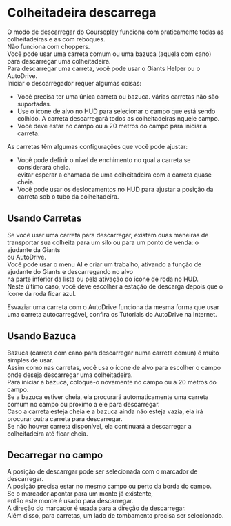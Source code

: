 # Colheitadeira descarrega

  
O modo de descarregar do Courseplay funciona com praticamente todas as colheitadeiras e as com reboques.  
Não funciona com choppers.  
Você pode usar uma carreta comum ou uma bazuca (aquela com cano) para descarregar uma colheitadeira.  
Para descarregar uma carreta, você pode usar o Giants Helper ou o AutoDrive.  
Iniciar o descarregador requer algumas coisas:  
- Você precisa ter uma única carreta ou bazuca. várias carretas não são suportadas.  
- Use o ícone de alvo no HUD para selecionar o campo que está sendo colhido. A carreta descarregará todos as colheitadeiras nquele campo.  
- Você deve estar no campo ou a 20 metros do campo para iniciar a carreta.  
  
As carretas têm algumas configurações que você pode ajustar:  
- Você pode definir o nível de enchimento no qual a carreta se considerará cheio.   
evitar esperar a chamada de uma colheitadeira com a carreta quase cheia.  
- Você pode usar os deslocamentos no HUD para ajustar a posição da carreta sob o tubo da colheitadeira.  
  


## Usando Carretas
  
Se você usar uma carreta para descarregar, existem duas maneiras de transportar sua colheita para um silo ou para um ponto de venda: o ajudante da Giants  
ou AutoDrive.  
Você pode usar o menu AI e criar um trabalho, ativando a função de ajudante do Giants e descarregando no alvo   
na parte inferior da lista ou pela ativação do ícone de roda no HUD.  
Neste último caso, você deve escolher a estação de descarga depois que o ícone da roda ficar azul.  
  
Esvaziar uma carreta com o AutoDrive funciona da mesma forma que usar uma carreta autocarregável, confira os Tutoriais do AutoDrive na Internet.  


## Usando Bazuca
  
Bazuca (carreta com cano para descarregar numa carreta comun) é muito simples de usar.  
Assim como nas carretas, você usa o ícone de alvo para escolher o campo onde deseja descarregar uma colheitadeira.  
Para iniciar a bazuca, coloque-o novamente no campo ou a 20 metros do campo.  
Se a bazuca estiver cheia, ela procurará automaticamente uma carreta comum no campo ou próximo a ele para descarregar.  
Caso a carreta esteja cheia e a bazuca ainda não esteja vazia, ela irá procurar outra carreta para descarregar.  
Se não houver carreta disponível, ela continuará a descarregar a colheitadeira até ficar cheia.  


## Decarregar no campo
  
A posição de descarrgar pode ser selecionada com o marcador de descarregar.  
A posição precisa estar no mesmo campo ou perto da borda do campo.  
Se o marcador apontar para um monte já existente,  
então este monte é usado para descarregar.  
A direção do marcador é usada para a direção de descarregar.  
Além disso, para carretas, um lado de tombamento precisa ser selecionado.  


